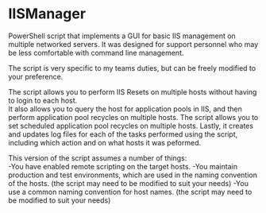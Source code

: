 # IISManager
PowerShell script that implements a GUI for basic IIS management on multiple networked servers. It was designed for support personnel who may be less comfortable with command line management.  

The script is very specific to my teams duties, but can be freely modified to your preference.

The script allows you to perform IIS Resets on multiple hosts without having to login to each host.  
It also allows you to query the host for application pools in IIS, and then perform application pool recycles on multiple hosts.
The script allows you to set scheduled application pool recycles on multiple hosts.
Lastly, it creates and updates log files for each of the tasks performed using the script, including which action and on what hosts it was peformed.

This version of the script assumes a number of things:  
-You have enabled remote scripting on the target hosts.
-You maintain production and test environments, which are used in the naming convention of the hosts. (the script may need to be modified to suit your needs)
-You use a common naming convention for host names. (the script may need to be modified to suit your needs)

